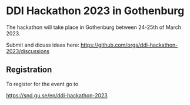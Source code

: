 # DDI Hackathon 2023 in Gothenburg
The hackathon will take place in Gothenburg between 24-25th of March 2023.

Submit and dicuss ideas here:
https://github.com/orgs/ddi-hackathon-2023/discussions

## Registration
To register for the event go to

https://snd.gu.se/en/ddi-hackathon-2023

